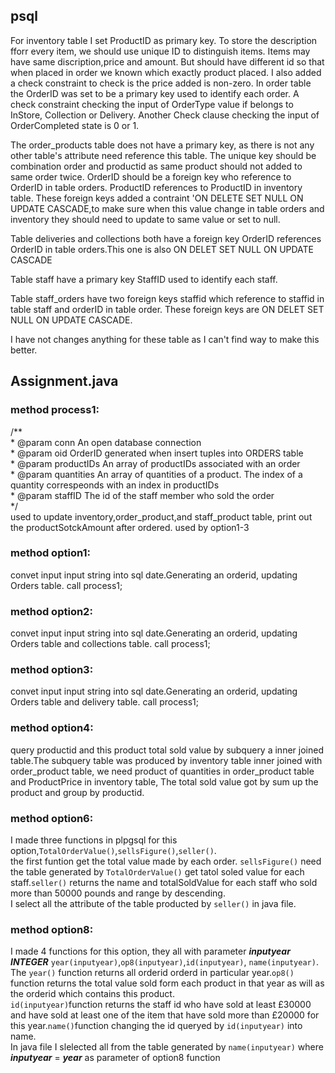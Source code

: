 ## psql
For inventory table I set ProductID as primary key. To store the description fforr every item, we should use unique ID to distinguish items. Items may have same discription,price and amount. But should have different id so that when placed in order we known which exactly product placed.  I also added a check constraint to check is the price added is non-zero. 
In order table the OrderID was set to be a primary key used to identify each order. A check constraint checking the input of OrderType value if belongs to InStore, Collection or Delivery. Another Check clause checking the input of OrderCompleted state is 0 or 1. 

The order_products table does not have a primary key, as there is not any other table's attribute need reference this table. The unique key should be combination order and productid as same product should not added to same order twice. OrderID should be a foreign key who reference to OrderID in table orders. ProductID references to ProductID in inventory table. These foreign keys added a contraint 'ON DELETE SET NULL ON UPDATE CASCADE,to make sure when this value change in table orders and inventory they should need to update to same value or set to null. 

 Table deliveries and collections both have a foreign key OrderID references OrderID in table orders.This one is also ON DELET SET NULL ON UPDATE CASCADE 
 
Table staff have a primary key StaffID used to identify each staff. 

Table staff_orders have two foreign keys staffid which reference to staffid in table staff and orderID in table order. These foreign keys are ON DELET SET NULL ON UPDATE CASCADE. 

I have not changes anything for these table as I can't find way to make this better.

## Assignment.java  
### method process1:  
/**  
        * @param conn An open database connection   
        * @param oid OrderID generated when insert tuples into ORDERS table  
        * @param productIDs An array of productIDs associated with an order  
        * @param quantities An array of quantities of a product. The index of a quantity correspeonds with an index in productIDs  
        * @param staffID The id of the staff member who sold the order  
        */  
used to update inventory,order_product,and staff_product table, print out the productSotckAmount after ordered. used by option1-3  
### method option1:  
 convet input input string into sql date.Generating an orderid, updating Orders table. call process1;  
### method option2:  
 convet input input string into sql date.Generating an orderid, updating Orders table and collections table. call process1;  
### method option3:  
 convet input input string into sql date.Generating an orderid, updating Orders table and delivery table. call process1;  
### method option4:  
 query productid and this product total sold value by subquery a inner joined table.The subquery table was produced by inventory table inner joined with order_product table, we need product of quantities in order_product table and ProductPrice in inventory table, The total sold value got by sum up the product and group by productid.  
### method option6:  
I made three functions in plpgsql for this option,`TotalOrderValue()`,`sellsFigure()`,`seller()`.  
the first funtion get the total value made by each order. `sellsFigure()` need the table generated by `TotalOrderValue()` get tatol soled value for each staff.`seller()` returns the name and totalSoldValue for each staff who sold more than 50000 pounds and range by descending.  
I select all the attribute of the table producted by `seller()` in java file.  
### method option8:  
I made 4 functions for this option, they all with parameter ***inputyear INTEGER*** `year(inputyear)`,`op8(inputyear)`,`id(inputyear)`, `name(inputyear)`.  The `year()` function returns all orderid orderd in particular year.`op8()` function returns the total value sold form each product in that year as will as the orderid which contains this product.  
`id(inputyear)`function returns the staff id who have sold at least £30000 and have sold at least one of the item that have sold more than £20000 for this year.`name()`function changing the id queryed by `id(inputyear)` into name.  
In java file I slelected all from the table generated by `name(inputyear)` where ***inputyear*** = ***year*** as parameter of option8 function   
 
 
  
